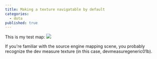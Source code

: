 ```yaml
---
title: Making a texture navigatable by default
categories: 
  - dota
published: true
---
```


This is my test map:
![](/dota/test_map_01.png)

If you're familiar with the source engine mapping scene, you probably recognize the dev measure texture (in this case, devmeasuregeneric01b).